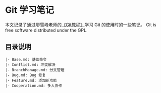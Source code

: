 # Git 学习笔记

本文记录了通过廖雪峰老师的[《Git教程》](https://www.liaoxuefeng.com/wiki/0013739516305929606dd18361248578c67b8067c8c017b000)学习 Git 的使用时的一些笔记。
 Git is free software distributed under the GPL.


## 目录说明
```
|- Base.md: 基础命令
|- Conflict.md: 冲突解决
|- BranchManage.md: 分支管理
|- Bug.md: Bug 修复
|- Feature.md: 添加新功能
|- Cooperation.md: 多人协作
```